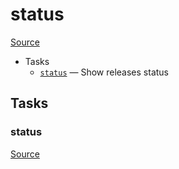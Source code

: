 <!-- DO NOT EDIT THIS FILE! -->
<!-- Instead edit recipe/deploy/status.php -->
<!-- Then run bin/docgen -->

# status

[Source](/recipe/deploy/status.php)



* Tasks
  * [`status`](#status) — Show releases status


## Tasks
### status
[Source](https://github.com/deployphp/deployer/search?q=%22status%22+in%3Afile+language%3Aphp+path%3Arecipe%2Fdeploy+filename%3Astatus.php)



